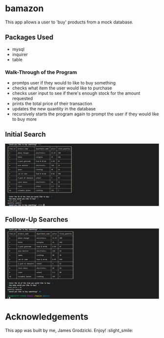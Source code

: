 # bamazon

This app allows a user to 'buy' products from a mock database. 

## Packages Used
* mysql
* inquirer
* table

### Walk-Through of the Program
* promtps user if they would to like to buy something
* checks what item the user would like to purchase
* checks user input to see if there's enough stock for the amount requested
* prints the total price of their transaction
* updates the new quantity in the database
* recursively starts the program again to prompt the user if they would like to buy more

## Initial Search

![first-search](/images/first-search.png)

## Follow-Up Searches

![second-search](/images/second-search.png)

# Acknowledgements

This app was built by me, James Grodzicki. Enjoy! :slight_smile:
